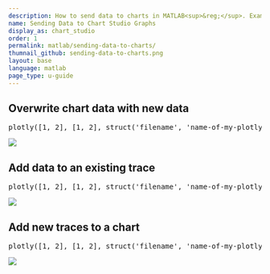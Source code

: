 ```yaml
---
description: How to send data to charts in MATLAB<sup>&reg;</sup>. Examples of overwriting charts with new data, extending traces, and adding new traces.
name: Sending Data to Chart Studio Graphs
display_as: chart_studio
order: 1
permalink: matlab/sending-data-to-charts/
thumnail_github: sending-data-to-charts.png
layout: base
language: matlab
page_type: u-guide
---
```



## Overwrite chart data with new data


<pre>
plotly([1, 2], [1, 2], struct('filename', 'name-of-my-plotly-file'));
</pre>

<img src="http://i.imgur.com/VuobuN3.gif">




## Add data to an existing trace


<pre>
plotly([1, 2], [1, 2], struct('filename', 'name-of-my-plotly-file', <b>'fileopt', 'extend'</b>));
</pre>

<img src="http://i.imgur.com/2LhVSX6.gif">



## Add new traces to a chart


<pre>
plotly([1, 2], [1, 2], struct('filename', 'name-of-my-plotly-file', <b>'fileopt', 'append'</b>));
</pre>

<img src="http://i.imgur.com/RzrURdn.gif">


